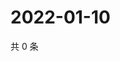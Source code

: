 # 2022-01-10

共 0 条

<!-- BEGIN WEIBO -->
<!-- 最后更新时间 Mon Jan 10 2022 02:16:49 GMT+0800 (China Standard Time) -->

<!-- END WEIBO -->
